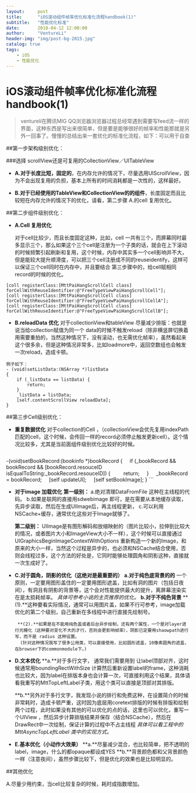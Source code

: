 ```yaml
---
layout:     post
title:      "iOS滚动组件帧率优化标准化流程handbook(1)"
subtitle:   "性能优化标准"
date:       2018-04-12 12:00:00
author:     "VentureLi"
header-img: "img/post-bg-2015.jpg"
catalog: true
tags:
    - iOS
    - 性能优化
---
```

 

# iOS滚动组件帧率优化标准化流程handbook(1)

>ventureli在腾讯MIG QQ浏览器浏览器过程总经常遇到需要写feed流一样的界面，这种东西是写出来很简单，但是要是能够很好的帧率和性能那就是另外一回事了。慢慢的总结出来一套优化的标准化流程，如下：可以用于自查
>

##第一步架构级别优化：

###选择 scrollView还是可复用的CollectionView／UITableView
 	
* **A.对于长度比短，固定的**，在内存允许的情况下，尽量选用UIScrollView，因为不会出现复用的负担，基本上所有的时间消耗都是一次性的，这样最好。
	
* **B.对于已经使用的TableView和CollectionView的的组件**，长度固定而且比较短在内存允许的情况下的优化，请看，第二步骤 A.的cell 复用优化。


##第二步组件级别优化：
* **A.Cell 复用优化**

    对于cell比较少，而且长度固定这种，比如，cell 一共有三个，而屏幕同时最多显示三个，那么如果这个三个cell是注册为一个子类的话，就会在上下滚动的时候频繁引起刷新和复用，这个时候，内存中其实多一个cell影响并不大，但是能较大提升顺滑度，可以把三个cell注册成不同的reuseidentify，这样可以保证三个cell同时在内存中，并且要结合 第三步骤中的，给cell赋相同record的时候的优化。
    
```
[coll registerClass:[MttPaiHangScrollCell class] forCellWithReuseIdentifier:@"FreeTypeViewPaiHangScrollCell"];
[coll registerClass:[MttPaiHangScrollCell class] forCellWithReuseIdentifier:@"FreeTypeViewPaiHangScrollCellA"];
[coll registerClass:[MttPaiHangScrollCell class] forCellWithReuseIdentifier:@"FreeTypeViewPaiHangScrollCellB"];
```
	
* **B.reloadData 优化**
		对于collectionView和tableView 尽量减少排版：也就是说当给collection赋值为同一个 data的时候不触发reload（除非横竖屏切换着用需要重拍的，当然这种情况下，没有滚动，也无需优化帧率），虽然看起来这个很多余，但是这种情况非常多，比如loadmore中，返回空数组也会触发一次reload，造成卡顿。
		
```
例子如下：
- (void)setListData:(NSArray *)listData
{
    if (_listData == listData) {
        return;
    }
    _listData = listData;
    [self.contentScrollView reloadData];
}
```


##第三步Cell级别优化：
* **重复数据优化**
	对于collection的Cell ，（collectionView会优先复用indexPath匹配的cell，这个时候，会传回一样的record必须停止触发更新cell）。这个情况比较多，尤其是当前面组件级别优化比较好的时候。
	
	```
-(void)setBookRecord:(bookinfo *)bookRecord
{
    if (_bookRecord && bookRecord && [bookRecord.resouceID isEqualToString:_bookRecord.resouceID]) {
        return;
    }
    _bookRecord = bookRecord;
    [self updateUI];
    [self setBookImage];
}
	```
	
* **对于image 加载优化**
	   **第一级别：**
	   a.绝对清理DataFromFile 这种在主线程的代码。
	   b.如果是联网的直接用sdwebimage 即可，是在需要从本地缓存读取，先异步读取，然后在生成UIImage后，再主线程更新，
	   c.可以利用NSCache+缓存，通常优化这些对于Image就够了。
	   
	**第二级别：**
	UIImage是有图形解码和放缩映射的（图片比较小，拉伸到比较大的情况，或者图片大小和ImageView大小不一样），这个时候可以直接通过UIGraphicsBeginImageContextWithOptions 重新构造一个新的Image，和原来的大小一样，当然这个过程是异步的，也必须和NSCache结合使用，否则会线程过多，这个方法的好处是，它同时能够处理圆角和阴影这种，直接就一次生成好了。
* **C.对于圆角，阴影的优化（这绝对是最重要的）**
		**a.对于纯色底背景的的**
		一个原则，一定要用图形盖住的一定要用图形遮盖，比如有洞的图片（包括日夜间），有洞且有阴影的背景等，这个会对性能提供最大的提升，离屏幕渲染实在是太损耗帧率。
		_*具体可参考小说的主页推荐的优化*。_
		**b.对于不纯色背景**
		**(1).**这种要看实际情况，通常可以用图片盖，如果不行可参考，image加载优化的第二个级别，自己重新在多线程中进行直接先绘制号。
		
	   **(2).**如果是在不能用纯色盖或者后台异步绘制，还有两个属性，一个是对layer进行光栅化（这种要对变化不大的才行，否则会更影响帧率），阴影已定要用shaowpath进行写，而不是 radius 这种设置。
		(针对这种情况我写了很多公用类，可以直接使用，比如圆形遮盖，10像素圆角的遮盖，在browser下的commonmodule下。)
* **D.文本优化**
  **a.**对于多行文字， 通常我们需要用到 让label顶部对齐，这时候通常用boundingRectWithSize 计算然后重新设置label的frame，这种消耗也比较大，因为label在排版本身也会计算一次，可直接利用这个结果，具体请看我重写的MttTopLeftLabel子类，用这个类可以直接是顶部对其排版。
    
	**b.**另外对于多行文字，我发现小说的排行和免费这种，在设置简介的时候非常耗时，造成卡顿严重，这时因为底层用coretext排版的时候有排版和绘制两个过程，此时如果没有其他的可以优化的点的话，这里也可以优化，重写一个UIView ，然后异步计算排版结果并保存（结合NSCache），然后在DrawRect中一次绘制，保证计算的过程中不占主线程
		_*具体可以看工程中的MttAsyncTopLeftLabel 类中的实现方式*。_
* **E.基本优化（小动作大效果）**
	**a.**尽量减少混合，也比较简单，把不透明的label，image，什么的都opaque都设成YES
	**b.**背景颜色都和父背景颜色一样（注意夜间），虽然步骤比较下，但是优化的效果也是比较明显的。
		
##其他优化

A.尽量少用约束，当cell比较复杂的时候，耗时成指数增加。


